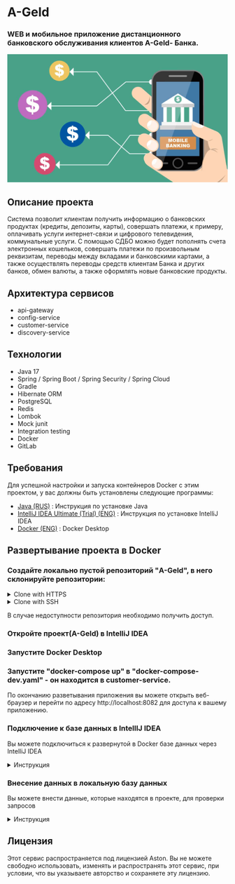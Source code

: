 # A-Geld
### WEB и мобильное приложение дистанционного банковского обслуживания клиентов A-Geld- Банка.
![Mobile-Banking.png](Mobile-Banking.png)
## Описание проекта

Система позволит клиентам получить информацию о банковских продуктах (кредиты, депозиты, карты),
совершать платежи, к примеру, оплачивать услуги интернет-связи и цифрового телевидения, коммунальные услуги. С помощью СДБО можно будет пополнять счета электронных кошельков, совершать платежи по произвольным реквизитам, переводы между вкладами и банковскими картами, а также осуществлять переводы средств клиентам Банка и других банков, обмен валюты, а также оформлять новые банковские продукты.

## Архитектура сервисов
* api-gateway
* config-service
* customer-service
* discovery-service
## Технологии
* Java 17
* Spring / Spring Boot / Spring Security / Spring Cloud
* Gradle
* Hibernate ORM
* PostgreSQL
* Redis
* Lombok
* Mock junit
* Integration testing
* Docker
* GitLab

## Требования

Для успешной настройки и запуска контейнеров Docker с этим проектом, у вас должны быть установлены следующие программы:
* [Java (RUS)](https://itproger.com/course/java/2)  : Инструкция по установке Java
* [IntelliJ IDEA Ultimate (Trial) (ENG)](https://www.jetbrains.com/help/idea/installation-guide.html)  : Инструкция по установке IntelliJ IDEA
* [Docker (ENG)](https://www.docker.com/) : Docker Desktop


## Развертывание проекта в Docker

### Создайте локально пустой репозиторий "A-Geld", в него склонируйте репозитории:
<details><summary> Clone with HTTPS </summary>

```
git clone https://git.astondevs.ru/laboratory/a-geld/java-dev/api-gateway.git
```
```
git clone https://git.astondevs.ru/laboratory/a-geld/java-dev/config-service.git
```
```
git clone https://git.astondevs.ru/laboratory/a-geld/java-dev/customer-service.git
```
```
git clone https://git.astondevs.ru/laboratory/a-geld/java-dev/discovery-service.git
```
</details>

<details><summary> Clone with SSH </summary>

```
git clone git@git.astondevs.ru/laboratory/a-geld/java-dev/api-gateway.git
```
```
git clone git@git.astondevs.ru/laboratory/a-geld/java-dev/config-service.git
```
```
git clone git@git.astondevs.ru/laboratory/a-geld/java-dev/customer-service.git
```
```
git clone git@git.astondevs.ru:laboratory/a-geld/java-dev/discovery-service.git
```
</details>

В случае недоступности репозитория необходимо получить доступ.
### Откройте проект(A-Geld) в IntelliJ IDEA
### Запустите Docker Desktop
### Запустите "docker-compose up" в "docker-compose-dev.yaml" - он находится в customer-service.


По окончанию разветывания приложения вы можете открыть веб-браузер и перейти по адресу http://localhost:8082 для доступа к вашему приложению.

### Подключение к базе данных в IntellIJ IDEA

Вы можете подключиться к развернутой в Docker базе данных через IntelliJ IDEA

<details>
  <summary>Инструкция</summary>

##### 1. Нажимаем Database->New->Data Source->PostgreSQL

![img.png](img.png)

##### 2. Заполняем колонки Database, User, Password - данные по ссылке:
https://git.astondevs.ru/laboratory/a-geld/java-dev/config-service/-/blob/develop/src/main/resources/configurations/customer-service.yaml?ref_type=heads

##### Важно

База данных, установленная у вас на компьютере, — должна быть **выключена**
</details>

### Внесение данных в локальную базу данных

Вы можете внести данные, которые находятся в проекте, для проверки запросов

<details><summary> Инструкция </summary>

1. Откройте бд в IntelliJ IDEA.
2. Откройте файл customer-service/src/test/resources/sql/initDAta.sql
3. Скопируйте все данные оттуда
4. Пкм на Database->New->Query Console
5. Вставляете скопированные данные в консоль
6. Выделяете все данные и запускаете консоль (Execute)
</details>

## Лицензия
Этот сервис распространяется под лицензией Aston. Вы не можете свободно использовать, изменять и распространять этот сервис, при условии, что вы указываете авторство и сохраняете эту лицензию.